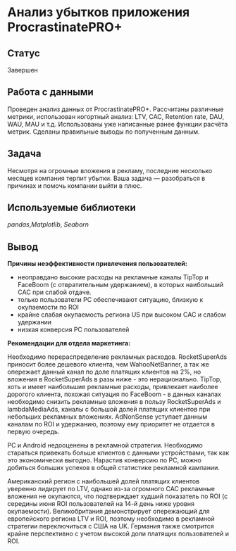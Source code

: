# Анализ убытков приложения ProcrastinatePRO+

## Статус

Завершен

## Работа с данными

Проведен анализ данных от ProcrastinatePRO+.
Рассчитаны различные метрики, использован когортный анализ: LTV, CAC, Retention rate, DAU, WAU, MAU и т.д. 
Использованы уже написанные ранее функции расчёта метрик. Сделаны правильные выводы по полученным данным.

## Задача

Несмотря на огромные вложения в рекламу, последние несколько месяцев компания терпит убытки. Ваша задача — разобраться в причинах и помочь компании выйти в плюс.

## Используемые библиотеки
*pandas*,*Matplotlib*, *Seaborn*

## Вывод

**Причины неэффективности привлечения пользователей:**
- неоправдано высокие расходы на рекламные каналы TipTop и FaceBoom (с отвратительным удержанием), в которых наибольший CAC при слабой отдаче.  
- только пользователи PC обеспечивают ситуацию, близкую к окупаемости по ROI
- крайне слабая окупаемость региона US при высоком CAC и слабом удержании
- низкая конверсия PC пользователей

**Рекомендации для отдела маркетинга:**

Необходимо перераспределение рекламных расходов. RocketSuperAds приносит более дешевого клиента, чем WahooNetBanner, а так же опережает данный канал по доле платящих клиентов на 2%, но вложения в RocketSuperAds в разы ниже - это нерационально. TipTop, хоть и имеет наибольшие рекламные расходы, привлекает наиболее дорогого клиента, похожая ситуация по FaceBoom - в данных каналах необходимо снизить рекламные вложения в пользу RocketSuperAds и lambdaMediaAds, каналы с большой долей платящих клиентов при небольших рекламных вложениях. AdNonSense уступает данным каналам по ROI и удержанию, поэтому ему приоритет не отдается в первую очередь. 

PC и Android недооценены в рекламной стратегии. Необходимо стараться привекать больше клиентов с данными устройствами, так как это экономически выгодно. Нарастив конверсию по PC, можно добиться больших успехов в общей статистике рекламной кампании.

Американский регион с наибольшей долей платящих клиентов уверенно лидирует по LTV, однако из-за огромного CAC рекламные вложения не окупаются, что подтверждает худший показатель по ROI (с середины июня ROI пользователей на 14-й день ниже уровня окупаемости). Великобритания демонстрирует опережающий для европейского региона LTV и ROI, поэтому необходимо в рекламной стратегии переключиться с США на UK. Германия также смотрится крайне перспективно с учетом высокой доли платящих пользователей и ROI. 
